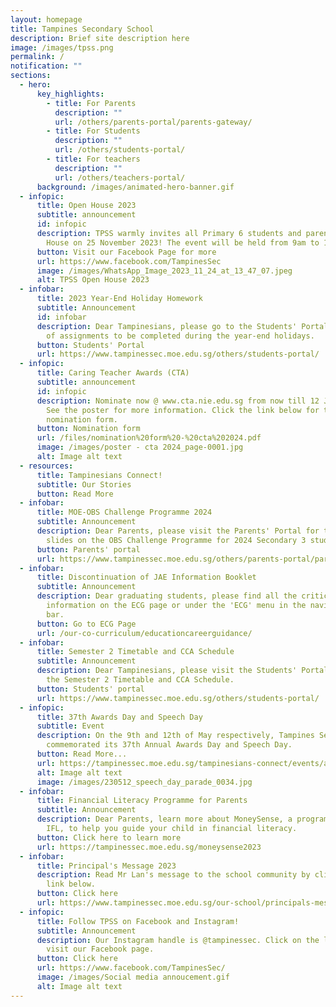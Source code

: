 ```yaml
---
layout: homepage
title: Tampines Secondary School
description: Brief site description here
image: /images/tpss.png
permalink: /
notification: ""
sections:
  - hero:
      key_highlights:
        - title: For Parents
          description: ""
          url: /others/parents-portal/parents-gateway/
        - title: For Students
          description: ""
          url: /others/students-portal/
        - title: For teachers
          description: ""
          url: /others/teachers-portal/
      background: /images/animated-hero-banner.gif
  - infopic:
      title: Open House 2023
      subtitle: announcement
      id: infopic
      description: TPSS warmly invites all Primary 6 students and parents to our Open
        House on 25 November 2023! The event will be held from 9am to 1pm.
      button: Visit our Facebook Page for more
      url: https://www.facebook.com/TampinesSec
      image: /images/WhatsApp_Image_2023_11_24_at_13_47_07.jpeg
      alt: TPSS Open House 2023
  - infobar:
      title: 2023 Year-End Holiday Homework
      subtitle: Announcement
      id: infobar
      description: Dear Tampinesians, please go to the Students' Portal for the list
        of assignments to be completed during the year-end holidays.
      button: Students' Portal
      url: https://www.tampinessec.moe.edu.sg/others/students-portal/
  - infopic:
      title: Caring Teacher Awards (CTA)
      subtitle: announcement
      id: infopic
      description: Nominate now @ www.cta.nie.edu.sg from now till 12 January 2024!
        See the poster for more information. Click the link below for the
        nomination form.
      button: Nomination form
      url: /files/nomination%20form%20-%20cta%202024.pdf
      image: /images/poster - cta 2024_page-0001.jpg
      alt: Image alt text
  - resources:
      title: Tampinesians Connect!
      subtitle: Our Stories
      button: Read More
  - infobar:
      title: MOE-OBS Challenge Programme 2024
      subtitle: Announcement
      description: Dear Parents, please visit the Parents' Portal for the briefing
        slides on the OBS Challenge Programme for 2024 Secondary 3 students.
      button: Parents' portal
      url: https://www.tampinessec.moe.edu.sg/others/parents-portal/parents-gateway/
  - infobar:
      title: Discontinuation of JAE Information Booklet
      subtitle: Announcement
      description: Dear graduating students, please find all the critical JAE
        information on the ECG page or under the 'ECG' menu in the navigation
        bar.
      button: Go to ECG Page
      url: /our-co-curriculum/educationcareerguidance/
  - infobar:
      title: Semester 2 Timetable and CCA Schedule
      subtitle: Announcement
      description: Dear Tampinesians, please visit the Students' Portal to download
        the Semester 2 Timetable and CCA Schedule.
      button: Students' portal
      url: https://www.tampinessec.moe.edu.sg/others/students-portal/
  - infopic:
      title: 37th Awards Day and Speech Day
      subtitle: Event
      description: On the 9th and 12th of May respectively, Tampines Secondary School
        commemorated its 37th Annual Awards Day and Speech Day.
      button: Read More...
      url: https://tampinessec.moe.edu.sg/tampinesians-connect/events/awardsspeechday2023/
      alt: Image alt text
      image: /images/230512_speech_day_parade_0034.jpg
  - infobar:
      title: Financial Literacy Programme for Parents
      subtitle: Announcement
      description: Dear Parents, learn more about MoneySense, a programme curated by
        IFL, to help you guide your child in financial literacy.
      button: Click here to learn more
      url: https://tampinessec.moe.edu.sg/moneysense2023
  - infobar:
      title: Principal's Message 2023
      description: Read Mr Lan's message to the school community by clicking on the
        link below.
      button: Click here
      url: https://www.tampinessec.moe.edu.sg/our-school/principals-message/
  - infopic:
      title: Follow TPSS on Facebook and Instagram!
      subtitle: Announcement
      description: Our Instagram handle is @tampinessec. Click on the link below to
        visit our Facebook page.
      button: Click here
      url: https://www.facebook.com/TampinesSec/
      image: /images/Social media annoucement.gif
      alt: Image alt text
---
```

